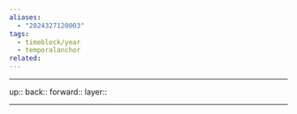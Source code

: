 ```yaml
---
aliases:
  - "2024327120003"
tags:
  - timeblock/year
  - temporalanchor
related:
---
```




***

up:: 
back:: 
forward:: 
layer:: 

***

